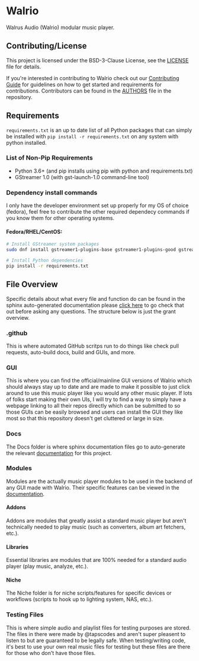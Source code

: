 # Walrio
Walrus Audio (Walrio) modular music player.

## Contributing/License
This project is licensed under the BSD-3-Clause License, see the [LICENSE](LICENSE) file for details. 

If you're interested in contributing to Walrio check out our [Contributing Guide](CONTRIBUTING.md) for guidelines on how to get started and requirements for contributions. Contributors can be found in the [AUTHORS](AUTHORS) file in the repository.

## Requirements
`requirements.txt` is an up to date list of all Python packages that can simply be installed with `pip install -r requirements.txt` on any system with python installed.

### List of Non-Pip Requirements
- Python 3.6+ (and pip installs using pip with python and requirements.txt)
- GStreamer 1.0 (with gst-launch-1.0 command-line tool)

### Dependency install commands
I only have the developer environment set up properly for my OS of choice (fedora), feel free to contribute the other required dependecy commands if you know them for other operating systems.

#### Fedora/RHEL/CentOS:
```bash
# Install GStreamer system packages
sudo dnf install gstreamer1-plugins-base gstreamer1-plugins-good gstreamer1-plugins-ugly gstreamer1-tools gstreamer1-devel gobject-introspection-devel

# Install Python dependencies
pip install -r requirements.txt
```

## File Overview
Specific details about what every file and function do can be found in the sphinx auto-generated documentation please [click here](https://tapsoss.github.io/Walrio/) to go check that out before asking any questions. The structure below is just the grant overview.

### .github
This is where automated GitHub scritps run to do things like check pull requests, auto-build docs, build and GUIs, and more.

### GUI
This is where you can find the official/mainline GUI versions of Walrio which should always stay up to date and are made to make it possible to just click around to use this music player like you would any other music player. If lots of folks start making their own UIs, I will try to find a way to simply have a webpage linking to all their repos directly which can be submitted to so those GUIs can be easily browsed and users can install the GUI they like most so that this repository doesn't get cluttered or large in size.

### Docs
The Docs folder is where sphinx documentation files go to auto-generate the relevant [documentation](https://tapsoss.github.io/Walrio/) for this project.

### Modules
Modules are the actually music player modules to be used in the backend of any GUI made with Walrio. Their specific features can be viewed in the [documentation](https://tapsoss.github.io/Walrio/).

#### Addons
Addons are modules that greatly assist a standard music player but aren't technically needed to play music (such as converters, album art fetchers, etc.).

#### Libraries
Essential libraries are modules that are 100% needed for a standard audio player (play music, analyze, etc.).

#### Niche
The Niche folder is for niche scripts/features for specific devices or workflows (scripts to hook up to lighting system, NAS, etc.).

### Testing Files
This is where simple audio and playlist files for testing purposes are stored. The files in there were made by @tapscodes and aren't super pleasent to listen to but are guaranteed to be legally safe. When testing/writing code, it's best to use your own real music files for testing but these files are there for those who don't have those files.